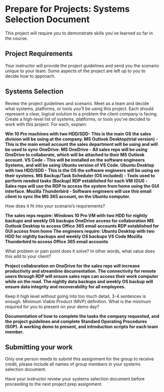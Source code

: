 # Prepare for Projects: Systems Selection Document
This project will require you to demonstrate skills you’ve learned so far in the course.
## Project Requirements

Your instructor will provide the project guidelines and send you the scenario unique to your team. Some aspects of the project are left up to you to decide how to approach.
## Systems Selection

Review the project guidelines and scenario. Meet as a team and decide what systems, platforms, or tools you’ll be using this project. Each should represent a clear, logical solution to a problem the client company is facing.
Create a high-level list of systems, platforms, or tools you’ve decided to work with this project. For each, explain:

<b> Win 10 Pro machines with two HDD/SDD-  This is the main OS the sales division will be using at the company.
MS Outlook Desktop(trial version) - This is the main email account the sales department will be using and will be used to sync OneDrive. 
MS OneDrive - All sales reps will be using OneDrive to collaborate, which will be attached to their MS Outlook account. 
VS Code - This will be installed on the software engineers Systems, and will be using Ubuntu version of VS Code.
Ubuntu Desktop with two HDD/SDD - This is the OS the software engineers will be using on their systems. 
MS Backup/Task Scheduler (OS included) - Tools used to perform needed tasks (Backup) 
RDP established for each VM (GUI) - Sales reps will use the RDP to access the system from home using the GUI interface.
Mozilla Thunderbird - Software engineers will use this email client to sync the MS 365 account, on the Ubuntu computer.  </b>

How does it fit into your scenario’s requirements?

<b> The sales reps require:
    Windows 10 Pro VM with two HDD for nightly backups and weekly OS backups
    OneDrive access for collaboration
    MS Outlook Desktop to access Office 365 email accounts
    RDP established for GUI access from home
The engineers require:
    Ubuntu Desktop with two HDD for nightly backups and weekly OS backups
    VS Code
    Mozilla Thunderbird to access Office 365 email accounts </b>
    
What problem or pain point does it solve? In other words, what value does this add to your client?

<b> Project collaboration on OneDrive for the sales reps will increase productivity and streamline documentation.  The connectivity for remote users through RDP will ensure sales reps can access their work computer while on the road.  The nightly data backups and weekly OS backup will ensure data integrity and recoverability for all employees. </b>

Keep it high level without going into too much detail, 3-4 sentences is enough.
Minimum Viable Product (MVP) definition.
What is the minimum required for you to present on your demo day?

<b> Documentation of how to complete the tasks the company requested, and the project guidelines and complete Standard Operating Procedures (SOP). A working demo to present, and introduction scripts for each team member. </b>

## Submitting your work

Only one person needs to submit this assignment for the group to receive credit, please include all names of group members in your systems selection document.

Have your instructor review your systems selection document before proceeding to the next project prep assignment.
